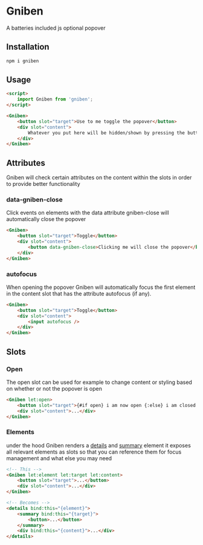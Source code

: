 # Gniben

A batteries included js optional popover

## Installation

```bash
npm i gniben
```

## Usage

```html
<script>
	import Gniben from 'gniben';
</script>

<Gniben>
	<button slot="target">Use to me toggle the popover</button>
	<div slot="content">
		Whatever you put here will be hidden/shown by pressing the button even without js enabled
	</div>
</Gniben>
```

## Attributes

Gniben will check certain attributes on the content within the slots in order to provide better functionality

### data-gniben-close

Click events on elements with the data attribute gniben-close will automatically close the popover

```html
<Gniben>
	<button slot="target">Toggle</button>
	<div slot="content">
		<button data-gniben-close>Clicking me will close the popover</button>
	</div>
</Gniben>
```

### autofocus

When opening the popover Gniben will automatically focus the first element in the content slot that has the attribute autofocus (if any).

```html
<Gniben>
	<button slot="target">Toggle</button>
	<div slot="content">
		<input autofocus />
	</div>
</Gniben>
```

## Slots

### Open

The open slot can be used for example to change content or styling based on whether or not the popover is open

```html
<Gniben let:open>
	<button slot="target">{#if open} i am now open {:else} i am closed {/if}</button>
	<div slot="content">...</div>
</Gniben>
```

### Elements

under the hood Gniben renders a [details](https://developer.mozilla.org/en-US/docs/Web/HTML/Element/details) and [summary](https://developer.mozilla.org/en-US/docs/Web/HTML/Element/summary) element it exposes all relevant elements as slots so that you can reference them for focus management and what else you may need

```html
<!-- This -->
<Gniben let:element let:target let:content>
	<button slot="target">...</button>
	<div slot="content">...</div>
</Gniben>

<!-- Becomes -->
<details bind:this="{element}">
	<summary bind:this="{target}">
		<button>...</button>
	</summary>
	<div bind:this="{content}">...</div>
</details>
```
